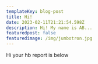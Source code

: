 ```yaml
---
templateKey: blog-post
title: Hi!
date: 2023-02-11T21:21:54.598Z
description: Hi! My name is AB...
featuredpost: false
featuredimage: /img/jumbotron.jpg
---
```

H﻿i your hb report is below